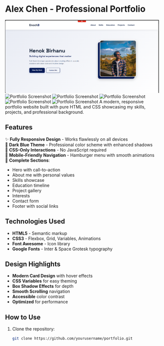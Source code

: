 # Alex Chen - Professional Portfolio

![Portfolio Screenshot](screenshot/im1.png)
![Portfolio Screenshot](screenshot/im2.png)
![Portfolio Screenshot](screenshot/im3.png)
![Portfolio Screenshot](screenshot/im4.png)
![Portfolio Screenshot](screenshot/im5.png)
![Portfolio Screenshot](screenshot/im6.png)
A modern, responsive portfolio website built with pure HTML and CSS showcasing my skills, projects, and professional background.

## Features

✨ **Fully Responsive Design** - Works flawlessly on all devices  
🎨 **Dark Blue Theme** - Professional color scheme with enhanced shadows  
🚀 **CSS-Only Interactions** - No JavaScript required  
📱 **Mobile-Friendly Navigation** - Hamburger menu with smooth animations  
📝 **Complete Sections**:
- Hero with call-to-action
- About me with personal values
- Skills showcase
- Education timeline
- Project gallery
- Interests
- Contact form
- Footer with social links

## Technologies Used

- **HTML5** - Semantic markup
- **CSS3** - Flexbox, Grid, Variables, Animations
- **Font Awesome** - Icon library
- **Google Fonts** - Inter & Space Grotesk typography

## Design Highlights

- **Modern Card Design** with hover effects
- **CSS Variables** for easy theming
- **Box Shadow Effects** for depth
- **Smooth Scrolling** navigation
- **Accessible** color contrast
- **Optimized** for performance

## How to Use

1. Clone the repository:
   ```bash
   git clone https://github.com/yourusername/portfolio.git